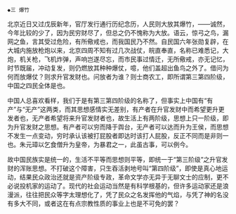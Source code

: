     ◆三 爆竹 

   北京近日又过戊辰新年，官厅发行通行历纪念历，人民则大放其爆竹，——诚然，今年比较的少了，因为民穷财尽了，但总之仍不愧称为大放。语云，惊弓之鸟，漏网之鱼，言其受过危险，有所儆戒也，而我国民乃不然。自民国六年张勋复辟，在大城内施放枪炮以来，北京四周不知有过几次战仗，皖直奉直，名称已难悉记，大炮，机关枪，飞机炸弹，声响岂遂尽忘，而市民事过情迁，无所儆戒，亦无记忆，时节既届，冲动复发，则仍燃放其种种爆仗，噫，他们盖超出鱼鸟之外了。借问为何而放爆仗？则求升官发财也。问放者为谁？则士商农工，即所谓第三第四阶级，中国之四民全体是也。

   中国人总喜欢看样，我们于是有第三第四阶级的名称了，但事实上中国有“有产”与“无产”这两类，而其思想感情实无差别，有产者在升官发财中而希望更升更发者也，无产者希望将来升官发财者也，故生活上有两阶级，思想上只一阶级，即为升官发财之思想。有产者可以穷而降于舆台，无产者可以达而升为王侯，而思想不发生一点变动，穷时承认该被打屁股者即达时该打人屁股，反正不同而是非则一也。朱元璋以乞食僧升为皇帝，为暴君之一，此虽古事，可以例今。

   故中国民族实是统一的，生活不平等而思想则平等，即统一于“第三阶级”之升官发财的浑账思想。不打破这个障害，只生吞活剥地号叫“第四阶级”，即使是真心地运动，结果民众政治还就是资产阶级专政，革命文学亦无异于无聊文士的应制，更不必说投机家的运动了。现代的社会运动当然是有科学根基的，但许多运动家还是浪漫派，往往把民众等字太理想化了，凭了民众之名发挥他的气焰，与凭了神的名没有多大不同，或者这在有点宗教性质的事业上也是不可免的罢？

